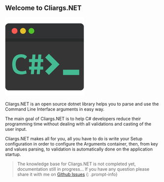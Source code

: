## Welcome to Cliargs.NET

![Cliargs.NET Library](images/cliargs.png)

Cliargs.NET is an open source dotnet library helps you to parse and use the Command Line Interface arguments in easy way.

The main goal of Cliargs.NET is to help C# developers reduce their programming time without dealing with all validations and casting of the user input.

Cliargs.NET makes all for you, all you have to do is write your Setup configuration in order to configure the Arguments container, then, from key and values parsing, to validation is automatically done on the application startup.

> The knowledge base for Cliargs.NET is not completed yet, documentation still in progress... If you have any question please share it with me on [Github Issues](https://github.com/YounesCheikh/Cliargs.NET/issues)
{: .prompt-info} 
